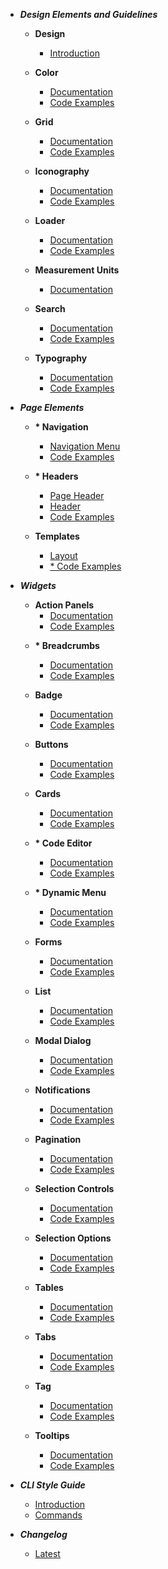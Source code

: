 * **_Design Elements and Guidelines_**
    * __Design__
        * [Introduction](design-intro.md)

    * __Color__
        * [Documentation](color.md)
        * [Code Examples](color-code-examples.md)

    * __Grid__
        * [Documentation](grid.md)
        * [Code Examples](grid-code-example.md)

    * __Iconography__
        * [Documentation](iconography.md)
        * [Code Examples](iconography-code-example.md)

    * __Loader__
        * [Documentation](loader.md) 
        * [Code Examples](loader-code-example.md)
  
    * __Measurement Units__
        * [Documentation](units.md)
  
    * __Search__
        * [Documentation](search.md)
        * [Code Examples](search-code-example.md)
  
    * __Typography__
        * [Documentation](typography.md)
        * [Code Examples](typography-code-example.md)

* **_Page Elements_**
    * __* Navigation__
        * [Navigation Menu](navigation-menu.md)
        * [Code Examples](navigation-menu-code-example.md)
  
    * __* Headers__
        * [Page Header](page-header.md)
        * [Header](header.md)
        * [Code Examples](headers-code-example.md)
  
    * __Templates__
        * [Layout](layout.md)
        <!-- * [* Error Page](error-page.md) -->
        * [* Code Examples](templates-code-example.md)

* **_Widgets_**
    * __Action Panels__
        * [Documentation](action-panel.md)
        * [Code Examples](action-panel-code-example.md)

    <!-- * __* Avatar__ -->

    <!-- * __* Avatar Group__ -->

    * __* Breadcrumbs__
        * [Documentation](breadcrumbs.md)
        * [Code Examples](breadcrumbs-code-example.md)

    * __Badge__
        * [Documentation](badge.md)
        * [Code Examples](badge-code-example.md)

    * __Buttons__
        * [Documentation](buttons.md)
        * [Code Examples](buttons-code-example.md)
    
    * __Cards__
        * [Documentation](cards.md)
        * [Code Examples](cards-code-example.md)

    * __* Code Editor__
        * [Documentation](code-editor.md)
        * [Code Examples](code-editor-code-example.md)

    * __* Dynamic Menu__
        * [Documentation](dynamic-menu.md)
        * [Code Examples](dynamic-menu-code-example.md)

    * __Forms__
        * [Documentation](forms.md)
        * [Code Examples](forms-code-example.md)

    * __List__
        * [Documentation](list.md)
        * [Code Examples](list-code-example.md)

    * __Modal Dialog__
        * [Documentation](modal-dialog.md)
        * [Code Examples](modal-dialog-code-example.md)

    * __Notifications__
        * [Documentation](notifications.md)
        * [Code Examples](notifications-code-example.md)

    * __Pagination__
        * [Documentation](pagination.md)
        * [Code Examples](pagination-code-example.md)
  
    * __Selection Controls__
        * [Documentation](selection-controls.md)
        * [Code Examples](selection-controls-code-example.md)

    * __Selection Options__
        * [Documentation](selection-options.md)
        * [Code Examples](selection-options-code-example.md)

    * __Tables__
        * [Documentation](table.md)
        * [Code Examples](table-code-example.md)

    * __Tabs__
        * [Documentation](tabs.md)
        * [Code Examples](tabs-code-example.md)

    * __Tag__
        * [Documentation](tag.md)
        * [Code Examples](tag-code-example.md)

    * __Tooltips__
        * [Documentation](tooltips.md)
        * [Code Examples](tooltips-code-example.md)

* **_CLI Style Guide_**
  * [Introduction](cli-intro.md)
  * [Commands](cli-commands.md)


* **_Changelog_**
  * [Latest](log.md)